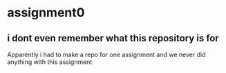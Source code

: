 # assignment0
## i dont even remember what this repository is for
Apparently i had to make a repo for one assignment and we never did anything with this assignment
